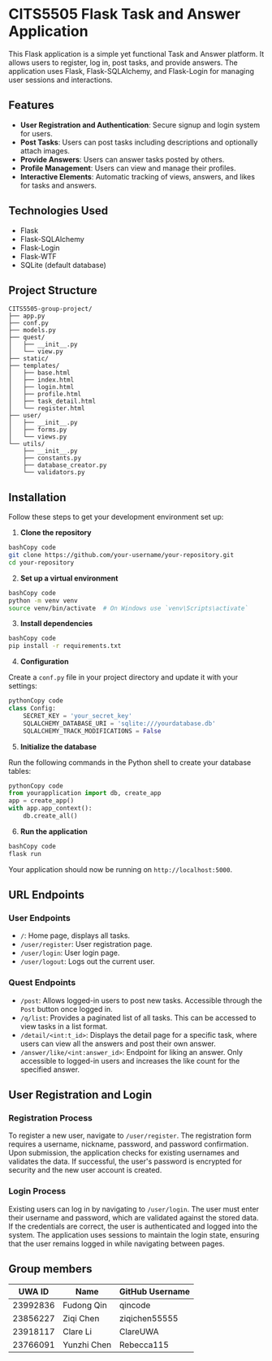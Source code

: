 #  CITS5505 Flask Task and Answer Application

This Flask application is a simple yet functional Task and Answer platform. It allows users to register, log in, post tasks, and provide answers. The application uses Flask, Flask-SQLAlchemy, and Flask-Login for managing user sessions and interactions.



## **Features**

- **User Registration and Authentication**: Secure signup and login system for users.
- **Post Tasks**: Users can post tasks including descriptions and optionally attach images.
- **Provide Answers**: Users can answer tasks posted by others.
- **Profile Management**: Users can view and manage their profiles.
- **Interactive Elements**: Automatic tracking of views, answers, and likes for tasks and answers.

## Technologies Used

- Flask
- Flask-SQLAlchemy
- Flask-Login
- Flask-WTF
- SQLite (default database)

## Project Structure

```
CITS5505-group-project/
├── app.py
├── conf.py
├── models.py
├── quest/
│   ├── __init__.py
│   └── view.py
├── static/
├── templates/
│   ├── base.html
│   ├── index.html
│   ├── login.html
│   ├── profile.html
│   ├── task_detail.html
│   └── register.html
├── user/
│   ├── __init__.py
│   ├── forms.py
│   └── views.py
└── utils/
    ├── __init__.py
    ├── constants.py
    ├── database_creator.py
    └── validators.py

```


## **Installation**

Follow these steps to get your development environment set up:

1. **Clone the repository**

```bash
bashCopy code
git clone https://github.com/your-username/your-repository.git
cd your-repository

```

2. **Set up a virtual environment**

```bash
bashCopy code
python -m venv venv
source venv/bin/activate  # On Windows use `venv\Scripts\activate`

```

3. **Install dependencies**

```bash
bashCopy code
pip install -r requirements.txt

```

4. **Configuration**

Create a `conf.py` file in your project directory and update it with your settings:

```python
pythonCopy code
class Config:
    SECRET_KEY = 'your_secret_key'
    SQLALCHEMY_DATABASE_URI = 'sqlite:///yourdatabase.db'
    SQLALCHEMY_TRACK_MODIFICATIONS = False

```

5. **Initialize the database**

Run the following commands in the Python shell to create your database tables:

```python
pythonCopy code
from yourapplication import db, create_app
app = create_app()
with app.app_context():
    db.create_all()

```

6. **Run the application**

```bash
bashCopy code
flask run

```

Your application should now be running on `http://localhost:5000`.

## **URL Endpoints**

### **User Endpoints**

- `/`: Home page, displays all tasks.
- `/user/register`: User registration page.
- `/user/login`: User login page.
- `/user/logout`: Logs out the current user.

### **Quest Endpoints**

- `/post`: Allows logged-in users to post new tasks. Accessible through the `Post` button once logged in.
- `/q/list`: Provides a paginated list of all tasks. This can be accessed to view tasks in a list format.
- `/detail/<int:t_id>`: Displays the detail page for a specific task, where users can view all the answers and post their own answer.
- `/answer/like/<int:answer_id>`: Endpoint for liking an answer. Only accessible to logged-in users and increases the like count for the specified answer.

## **User Registration and Login**

### **Registration Process**

To register a new user, navigate to `/user/register`. The registration form requires a username, nickname, password, and password confirmation. Upon submission, the application checks for existing usernames and validates the data. If successful, the user's password is encrypted for security and the new user account is created.

### **Login Process**

Existing users can log in by navigating to `/user/login`. The user must enter their username and password, which are validated against the stored data. If the credentials are correct, the user is authenticated and logged into the system. The application uses sessions to maintain the login state, ensuring that the user remains logged in while navigating between pages.


## **Group members**


  UWA ID   | Name         | GitHub Username |
|--------- |--------------|-----------------|
| 23992836 | Fudong Qin   | qincode         |
| 23856227 | Ziqi Chen    | ziqichen55555   |
| 23918117 | Clare Li     | ClareUWA        |
| 23766091 | Yunzhi Chen  | Rebecca115      |
